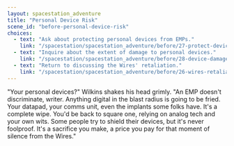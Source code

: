 ```yaml
---
layout: spacestation_adventure
title: "Personal Device Risk"
scene_id: "before-personal-device-risk"
choices:
  - text: "Ask about protecting personal devices from EMPs."
    link: "/spacestation/spacestation_adventure/before/27-protect-devices"
  - text: "Inquire about the extent of damage to personal devices."
    link: "/spacestation/spacestation_adventure/before/28-device-damage-extent"
  - text: "Return to discussing the Wires' retaliation."
    link: "/spacestation/spacestation_adventure/before/26-wires-retaliation"
---
```


"Your personal devices?" Wilkins shakes his head grimly. "An EMP doesn't discriminate, writer. Anything digital in the blast radius is going to be fried. Your datapad, your comms unit, even the implants some folks have. It's a complete wipe. You'd be back to square one, relying on analog tech and your own wits. Some people try to shield their devices, but it's never foolproof. It's a sacrifice you make, a price you pay for that moment of silence from the Wires."
